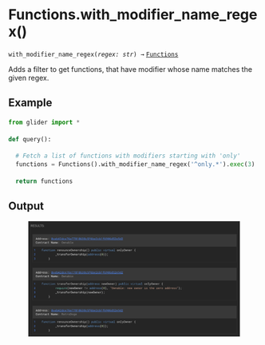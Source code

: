 # Functions.with\_modifier\_name\_regex()

`with_modifier_name_regex(`_`regex: str`_`) →` [`Functions`](./)

Adds a filter to get functions, that have modifier whose name matches the given regex.

## Example

```python
from glider import *

def query():
  
  # Fetch a list of functions with modifiers starting with 'only'
  functions = Functions().with_modifier_name_regex('^only.*').exec(3)

  return functions
```

## Output

<figure><img src="../../../.gitbook/assets/image (6) (1) (1).png" alt=""><figcaption></figcaption></figure>
